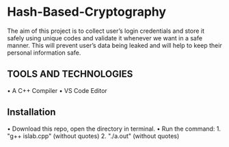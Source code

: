 # Hash-Based-Cryptography

The aim of this project is to collect user’s login credentials and store it safely using unique codes and validate it whenever we want in a safe manner. This will prevent user’s data being leaked and will help to keep their personal information safe.

## TOOLS AND TECHNOLOGIES 

•	A C++ Compiler
•	VS Code Editor

## Installation 

• Download this repo, open the directory in terminal.
• Run the command: 
    1. "g++ islab.cpp" (without quotes)
    2. "./a.out" (without quotes)
